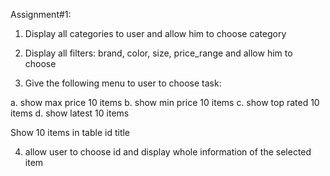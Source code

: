 Assignment#1:

1. Display all categories to user and allow him to choose category

2. Display all filters:  brand, color, size, price_range and allow him to choose

3. Give the following menu to user to choose task:

a.  show max price 10 items
b.  show min price 10 items
c.  show top rated 10 items
d.  show latest 10 items

Show 10 items in table
id          title

4. allow user to choose id and display whole information of the selected item
